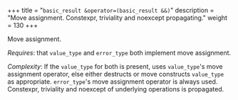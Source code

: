 +++
title = "`basic_result &operator=(basic_result &&)`"
description = "Move assignment. Constexpr, triviality and noexcept propagating."
weight = 130
+++

Move assignment.

*Requires*: that `value_type` and `error_type` both implement move assignment.

*Complexity*: If the `value_type` for both is present, uses `value_type`'s move assignment operator, else either destructs or move constructs `value_type` as appropriate. `error_type`'s move assignment operator is always used. Constexpr, triviality and noexcept of underlying operations is propagated.
